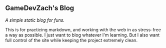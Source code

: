 <h2>GameDevZach's Blog</h2>

_A simple static blog for funs._

This is for practicing markdown, and working with the web in as stress-free a way as possible. I just want to blog whatever I'm learning. But I also want full control of the site while keeping the project extremely clean.


